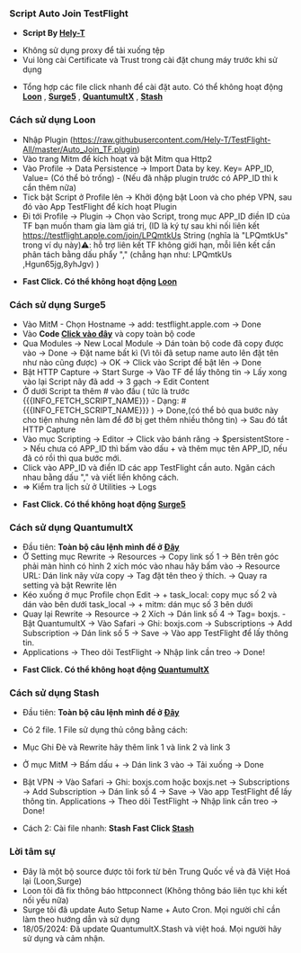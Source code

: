 
### Script Auto Join TestFlight
 * **Script By [Hely-T](https://github.com/Hely-T)**
- Không sử dụng proxy để tải xuống tệp
- Vui lòng cài Certificate và Trust trong cài đặt chung máy trước khi sử dụng

 * Tổng hợp các file click nhanh để cài đặt auto. Có thể không hoạt động
**[Loon](https://api.boxjs.app/loon/import?plugin=https://github.com/Hely-T/TestFlight-All/raw/master/Tool/Loon/FastClick/TestFlight.plugin)** , **[Surge5](https://api.boxjs.app/surge/install-module?url=https://github.com/Hely-T/TestFlight-All/raw/master/Tool/Surge5/FastClick/TestFlight.sgmodule)** , **[QuantumultX](https://api.boxjs.app/quanx/add-resource?remote-resource=%7B%22rewrite_remote%22%3A%5B%22https%3A%2F%2Fgithub.com/Hely-T/TestFlight-All/raw/master/Tool/QuantumultX/FastClick/TestFlight.snippet)** , **[Stash](https://link.stash.ws/install-override/github.com/Hely-T/TestFlight-All/raw/master/Tool/Stash/FastClick/TestFlight.stoverride)**

### Cách sử dụng Loon

- Nhập Plugin (https://raw.githubusercontent.com/Hely-T/TestFlight-All/master/Auto_Join_TF.plugin)
- Vào trang Mitm để kích hoạt và bật Mitm qua Http2
- Vào Profile -> Data Persistence -> Import Data by key. Key= APP_ID, Value= (Có thể bỏ trống) - (Nếu đã nhập plugin trước có APP_ID thì k cần thêm nữa)
- Tick bật Script ở Profile lên -> Khởi động bật Loon và cho phép VPN, sau đó vào App TestFlight để kích hoạt Plugin
- Đi tới Profile -> Plugin -> Chọn vào Script, trong mục APP_ID điền ID của TF bạn muốn tham gia làm giá trị, (ID là ký tự sau khi nối liên kết https://testflight.apple.com/join/LPQmtkUs String (nghĩa là "LPQmtkUs" trong ví dụ này)⚠️: hỗ trợ liên kết TF không giới hạn, mỗi liên kết cần phân tách bằng dấu phẩy "," (chẳng hạn như: LPQmtkUs ,Hgun65jg,8yhJgv)
)
* **Fast Click. Có thể không hoạt động [Loon](https://api.boxjs.app/loon/import?plugin=https://github.com/Hely-T/TestFlight-All/raw/master/Tool/Loon/FastClick/TestFlight.plugin)**
### Cách sử dụng Surge5

- Vào MitM - Chọn Hostname -> add: testflight.apple.com -> Done
- Vào **Code [Click vào đây](https://raw.githubusercontent.com/Hely-T/TestFlight-All/master/Tool/Surge5/Code.txt)** và copy toàn bộ code
- Qua Modules -> New Local Module -> Dán toàn bộ code đã copy được vào -> Done -> Đặt name bất kì (Vì tôi đã setup name auto lên đặt tên như nào cũng được) -> OK -> Click vào Script để bật lên -> Done
- Bật HTTP Capture -> Start Surge -> Vào TF để lấy thông tin -> Lấy xong vào lại Script nãy đã add -> 3 gạch -> Edit Content 
- Ở dưới Script ta thêm # vào đầu ( tức là trước {{{INFO_FETCH_SCRIPT_NAME}}} - Dạng: #{{{INFO_FETCH_SCRIPT_NAME}}} ) -> Done,(có thể bỏ qua bước này cho tiện nhưng nên làm để đỡ bị get thêm nhiều thông tin) -> Sau đó tắt HTTP Capture 
- Vào mục Scripting -> Editor -> Click vào bánh răng -> $persistentStore -> Nếu chưa có APP_ID thì bấm vào dấu + và thêm mục tên APP_ID, nếu đã có rồi thì qua bước mới.
- Click vào APP_ID và điền ID các app TestFlight cần auto. Ngăn cách nhau bằng dấu "," và viết liền không cách.
- => Kiểm tra lịch sử ở Utilities -> Logs
* **Fast Click. Có thể không hoạt động [Surge5](https://api.boxjs.app/surge/install-module?url=https://github.com/Hely-T/TestFlight-All/raw/master/Tool/Surge5/FastClick/TestFlight.sgmodule)**

### Cách sử dụng QuantumultX

- Đầu tiên: **Toàn bộ câu lệnh mình để ở [Đây](https://raw.githubusercontent.com/Hely-T/TestFlight-All/master/Tool/QuantumultX/code.txt)**
- Ở Setting mục Rewrite -> Resources -> Copy link số 1 -> Bên trên góc phải màn hình có hình 2 xích móc vào nhau hãy bấm vào -> Resource URL: Dán link nãy vừa copy -> Tag đặt tên theo ý thích. -> Quay ra setting và bật Rewrite lên
- Kéo xuống ở mục Profile chọn Edit -> + task_local: copy mục số 2 và dán vào bên dưới task_local -> + mitm: dán mục số 3 bên dưới
- Quay lại Rewrite -> Resource -> 2 Xích -> Dán link số 4 -> Tag= boxjs.
-Bật QuantumultX -> Vào Safari -> Ghi: boxjs.com -> Subscriptions -> Add Subscription -> Dán link số 5 -> Save -> Vào app TestFlight để lấy thông tin.
- Applications -> Theo dõi TestFlight -> Nhập link cần treo -> Done!
* **Fast Click. Có thể không hoạt động [QuantumultX](https://api.boxjs.app/quanx/add-resource?remote-resource=%7B%22rewrite_remote%22%3A%5B%22https%3A%2F%2Fgithub.com/Hely-T/TestFlight-All/raw/master/Tool/QuantumultX/FastClick/TestFlight.snippet)**
### Cách sử dụng Stash
- Đầu tiên: **Toàn bộ câu lệnh mình để ở [Đây](https://raw.githubusercontent.com/Hely-T/TestFlight-All/master/Tool/Stash/code.txt)**
- Có 2 file. 1 File sử dụng thủ công bằng cách:
- Mục Ghi Đè và Rewrite hãy thêm link 1 và link 2 và link 3
- Ở mục MitM -> Bấm dấu + -> Dán link 3 vào -> Tải xuống -> Done
- Bật VPN -> Vào Safari -> Ghi: boxjs.com hoặc boxjs.net -> Subscriptions -> Add Subscription -> Dán link số 4 -> Save -> Vào app TestFlight để lấy thông tin.
Applications -> Theo dõi TestFlight -> Nhập link cần treo -> Done!

- Cách 2: Cài file nhanh: **Stash Fast Click [Stash](https://link.stash.ws/install-override/github.com/Hely-T/TestFlight-All/raw/master/Tool/Stash/FastClick/TestFlight.stoverride)**

### Lời tâm sự

- Đây là một bộ source được tôi fork từ bên Trung Quốc về và đã Việt Hoá lại (Loon,Surge)
- Loon tôi đã fix thông báo httpconnect (Không thông báo liên tục khi kết nối yếu nữa)
- Surge tôi đã update Auto Setup Name + Auto Cron. Mọi người chỉ cần làm theo hướng dẫn và sử dụng
- 18/05/2024: Đã update QuantumultX.Stash và việt hoá. Mọi người hãy sử dụng và cảm nhận.


